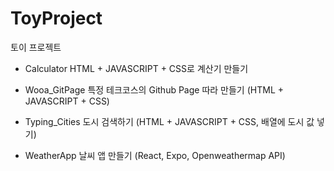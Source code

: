 # ToyProject
토이 프로젝트

- Calculator
    HTML + JAVASCRIPT + CSS로 계산기 만들기

- Wooa_GitPage
    특정 테크코스의 Github Page 따라 만들기 (HTML + JAVASCRIPT + CSS)

- Typing_Cities
    도시 검색하기 (HTML + JAVASCRIPT + CSS, 배열에 도시 값 넣기)

- WeatherApp
    날씨 앱 만들기 (React, Expo, Openweathermap API)